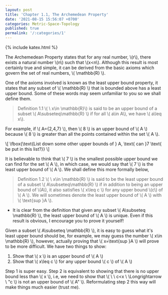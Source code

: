```yaml
---
layout: post
title: 'Chapter 1.1, The Archemedean Property'
date: '2021-08-15 15:56:07 +0700'
categories: Metric-Space-Topology
published: true
permalink: '/:categories/1'
---
```

{% include katex.html %}

The Archemedean Property states that for any real number, \\(r\\), there exists a natural number \\(n\\) such that \\(x<n\\). Although this result is most certainly true and simple, it can be derived from the basic axioms which govern the set of real numbers, \\( \mathbb{R} \\).

One of the axioms involved is known as the least upper bound property, it states that any subset of \\( \mathbb{R} \\) that is bounded above has a least upper bound. Some of these words may seem unfamiliar to you so we shall define them.

> Definition 1.1 \\( \ x\in \mathbb{R}\\) is said to be an upper bound of a subset \\( A\subseteq\mathbb{R} \\) if for all \\( a\in A\\), we have \\( a\leq x\\).

For example, if \\( A=\{2,4,7\} \\), then \\( 8 \\) is an upper bound of \\( A \\) because \\( 8 \\) is greater than all the points contained within the set \\( A \\).

\\[ \fbox{\text{List down some other upper bounds of } A, \text{ can }7 \text{ be put in this list?}} \\]

It is believable to think that \\( 7 \\) is the smallest possible upper bound we can find for the set \\( A \\), in which case, we would say that \\( 7 \\) is the least upper bound of \\( A \\). We shall define this more formally below,

> Definition 1.2 \\( \ x\in \mathbb{R} \\) is said to be the least upper bound of a subset \\( A\subseteq\mathbb{R} \\) if in addition to being an upper bound of \\(A\\), it also satisfies \\( x\leq c \\) for any upper bound \\(c\\) of \\( A \\). We will sometimes denote the least upper bound of \\( A \\) with \\( \text{sup }A \\).

- It is clear from the definition that given any subset \\( A\subseteq \mathbb{R} \\), the least upper bound of \\( A \\) is unique. Even if this result is obvious, I encourage you to prove it yourself!

Given a subset \\( A\subseteq \mathbb{R} \\), it is easy to guess what it's least upper bound should be, for example, we may guess the number \\( x\in \mathbb{R} \\), however, actually proving that \\( x=\text{sup }A \\) will prove to be more difficult. We have two things to show:

1. Show that \\( x \\) is an upper bound of \\( A \\)
2. Show that \\( x\leq c \\) for any upper bound \\( c \\) of \\( A \\)

Step 1 is super easy. Step 2 is equivalent to showing that there is no upper bound less than \\( x \\), i.e, we need to show that \\( \ \ c<x \ \Longrightarrow \ "c \\) is not an upper bound of \\( A" \\). Reformulating step 2 this way will make things much easier (trust me).
